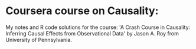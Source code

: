 # Coursera course on Causality:
My notes and R code solutions for the course: 'A Crash Course in Causality: Inferring Causal Effects from Observational Data' by Jason A. Roy from University of Pennsylvania.

